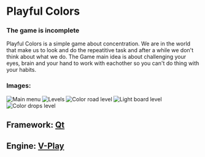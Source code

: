 # Playful Colors
### The game is incomplete

Playful Colors is a simple game about concentration. We are in the world that make us to look and do the repeatitive task and after a while we don't think about what we do.
The Game main idea is about challenging your eyes, brain and your hand to work with eachother so you can't do thing with your habits.



### Images: 
![Main menu](https://github.com/AliShahrivarian/PlayfulColors/blob/master/gitImages/mainMenu.png)
![Levels](https://github.com/AliShahrivarian/PlayfulColors/blob/master/gitImages/levelSelect.png)
![Color road level](https://github.com/AliShahrivarian/PlayfulColors/blob/master/gitImages/colorRoad.png)
![Light board level](https://github.com/AliShahrivarian/PlayfulColors/blob/master/gitImages/lightBoard.png)
![Color drops level](https://github.com/AliShahrivarian/PlayfulColors/blob/master/gitImages/colorDrops.png)



## Framework: [Qt](https://www.qt.io/)
## Engine: [V-Play](http://v-play.net/)
